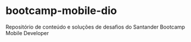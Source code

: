 # bootcamp-mobile-dio
Repositório de conteúdo e soluções de desafios do Santander Bootcamp Mobile Developer 
